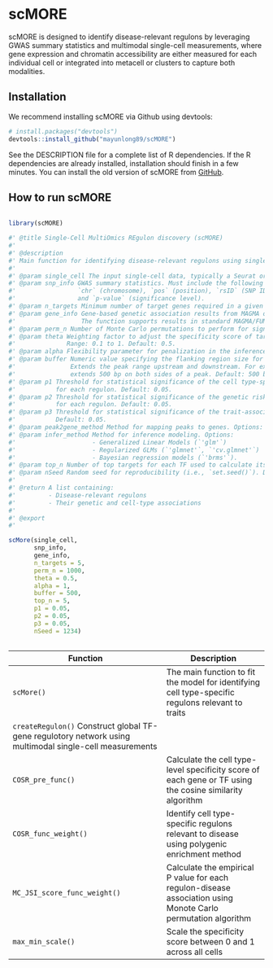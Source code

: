 
<!-- README.md is generated from README.Rmd. Please edit that file -->

# scMORE

<!-- badges: start -->
<!-- badges: end -->

scMORE is designed to identify disease-relevant regulons by leveraging GWAS summary statistics and multimodal single-cell measurements, where gene expression and chromatin accessibility are either measured for each individual cell or integrated into metacell or clusters to capture both modalities.

## Installation

We recommend installing scMORE via Github using devtools:

``` r
# install.packages("devtools")
devtools::install_github("mayunlong89/scMORE")
```
See the DESCRIPTION file for a complete list of R dependencies. If the R dependencies are already installed, installation should finish in a few minutes. You can install the old version of scMORE from
[GitHub](https://github.com/mayunlong89/ctDRTF).


## How to run scMORE
```r

library(scMORE)

#' @title Single-Cell MultiOmics REgulon discovery (scMORE)
#'
#' @description
#' Main function for identifying disease-relevant regulons using single-cell data.
#'
#' @param single_cell The input single-cell data, typically a Seurat or SingleCellExperiment object.
#' @param snp_info GWAS summary statistics. Must include the following columns:
#'                 `chr` (chromosome), `pos` (position), `rsID` (SNP ID), `beta` (effect size),
#'                 and `p-value` (significance level).
#' @param n_targets Minimum number of target genes required in a given regulon. Default: 5.
#' @param gene_info Gene-based genetic association results from MAGMA or FUMA.
#'                  The function supports results in standard MAGMA/FUMA formats.
#' @param perm_n Number of Monte Carlo permutations to perform for significance testing. Default: 1000.
#' @param theta Weighting factor to adjust the specificity score of target genes within each regulon.
#'              Range: 0.1 to 1. Default: 0.5.
#' @param alpha Flexibility parameter for penalization in the inference model. Default: 1.
#' @param buffer Numeric value specifying the flanking region size for genomic peaks.
#'               Extends the peak range upstream and downstream. For example, `buffer = 500`
#'               extends 500 bp on both sides of a peak. Default: 500 bp.
#' @param p1 Threshold for statistical significance of the cell type-specificity score
#'           for each regulon. Default: 0.05.
#' @param p2 Threshold for statistical significance of the genetic risk score
#'           for each regulon. Default: 0.05.
#' @param p3 Threshold for statistical significance of the trait-associated regulon score (TARS).
#'           Default: 0.05.
#' @param peak2gene_method Method for mapping peaks to genes. Options: `'Signac'` or `'GREAT'`.
#' @param infer_method Method for inference modeling. Options:
#'                     - Generalized Linear Models (`'glm'`)
#'                     - Regularized GLMs (`'glmnet'`, `'cv.glmnet'`)
#'                     - Bayesian regression models (`'brms'`).
#' @param top_n Number of top targets for each TF used to calculate its importance. Default: 5.
#' @param nSeed Random seed for reproducibility (i.e., `set.seed()`). Default: 1234.
#'
#' @return A list containing:
#'         - Disease-relevant regulons
#'         - Their genetic and cell-type associations
#'
#' @export
#'

scMore(single_cell,
       snp_info,
       gene_info,
       n_targets = 5,
       perm_n = 1000,
       theta = 0.5,
       alpha = 1,
       buffer = 500,
       top_n = 5,
       p1 = 0.05,
       p2 = 0.05,
       p3 = 0.05,
       nSeed = 1234)



```


| Function                           | Description                                                                                                                 |
|------------------------------------|-----------------------------------------------------------------------------------------------------------------------------|
| `scMore()`                         | The main function to fit the model for identifying cell type-specific regulons relevant to traits       |
| `createRegulon()`                   Construct global TF-gene regulotory network using multimodal single-cell measurements                    |
| `COSR_pre_func()`                  | Calculate the cell type-level specificity score of each gene or TF using the cosine similarity algorithm                    |
| `COSR_func_weight()`               | Identify cell type-specific regulons relevant to disease using polygenic enrichment method                                  |
| `MC_JSI_score_func_weight()`       | Calculate the empirical P value for each regulon-disease association using Monote Carlo permutation algorithm               |
| `max_min_scale()`                  | Scale the specificity score between 0 and 1 across all cells                                                                |



